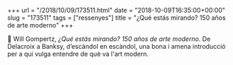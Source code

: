 +++
url = "/2018/10/09/173511.html"
date = "2018-10-09T16:35:00+00:00"
slug = "173511"
tags = ["ressenyes"]
title = "¿Qué estás mirando? 150 años de arte moderno"
+++

📖 Will Gompertz, *¿Qué estás mirando? 150 años de arte moderno*. De Delacroix a Banksy, d’escàndol en escàndol, una bona i amena introducció per a qui vulga entendre de què va l'art modern.
